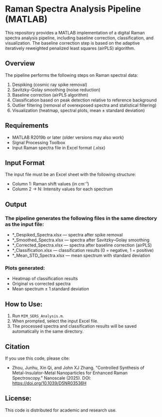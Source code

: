 # Raman Spectra Analysis Pipeline (MATLAB)

This repository provides a MATLAB implementation of a digital Raman spectra analysis pipeline, including baseline correction, classification, and visualization. The baseline correction step is based on the adaptive iteratively reweighted penalized least squares (airPLS) algorithm.

## Overview
The pipeline performs the following steps on Raman spectral data:
1. Despiking (cosmic ray spike removal)
2. Savitzky–Golay smoothing (noise reduction)
3. Baseline correction (airPLS algorithm)
4. Classification based on peak detection relative to reference background
5. Outlier filtering (removal of overexposed spectra and statistical filtering)
6. Visualization (heatmap, spectral plots, mean ± standard deviation)  

## Requirements
- MATLAB R2019b or later (older versions may also work)
- Signal Processing Toolbox
- Input Raman spectra file in Excel format (.xlsx)

## Input Format
The input file must be an Excel sheet with the following structure:
- Column 1: Raman shift values (in cm⁻¹)
- Column 2 → N: Intensity values for each spectrum

## Output
### The pipeline generates the following files in the same directory as the input file:
- *_Despiked_Spectra.xlsx — spectra after spike removal
- *_Smoothed_Spectra.xlsx — spectra after Savitzky–Golay smoothing
- *_Corrected_Spectra.xlsx — spectra after baseline correction (airPLS)
- *_Classification.xlsx — classification results (0 = negative, 1 = positive)
- *_Mean_STD_Spectra.xlsx — mean spectrum with standard deviation
### Plots generated:
- Heatmap of classification results
- Original vs corrected spectra
- Mean spectrum ± 1 standard deviation

## How to Use:
1. Run `MIM_SERS_Analysis.m`.
2. When prompted, select the input Excel file.
3. The processed spectra and classification results will be saved automatically in the same directory.

## Citation
If you use this code, please cite:
- Zhou, Junhu, Xin Qi, and John XJ Zhang. "Controlled Synthesis of Metal-Insulator-Metal Nanoparticles for Enhanced Raman Spectroscopy." Nanoscale (2025). DOI: https://doi.org/10.1039/D5NR03536H

## License:
This code is distributed for academic and research use.
